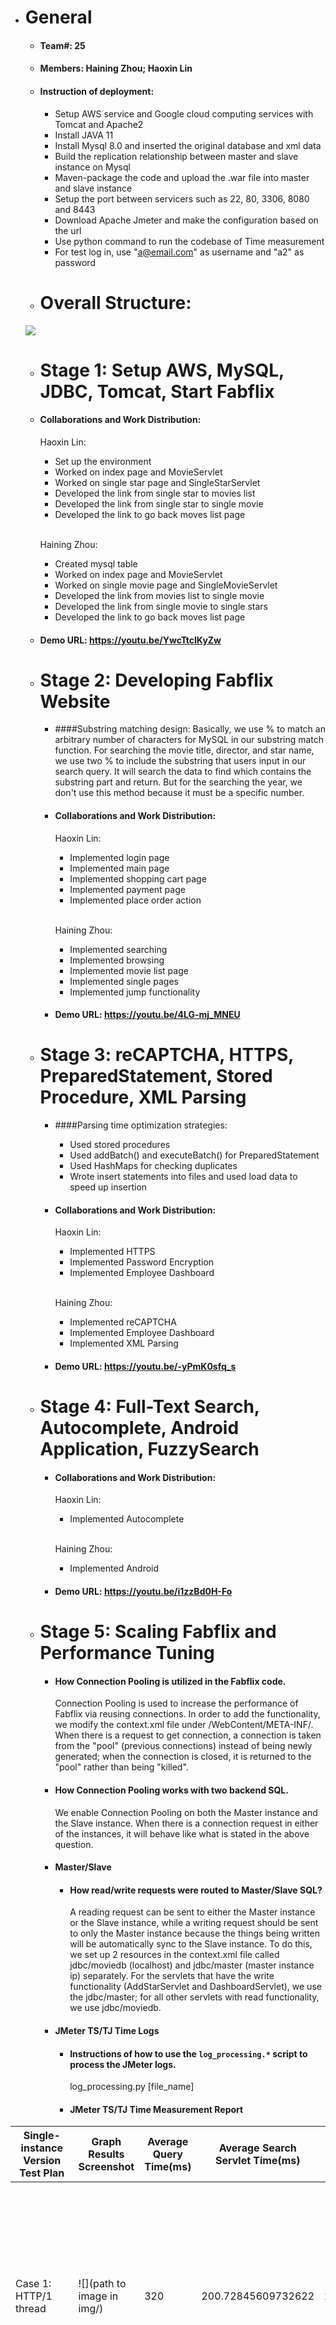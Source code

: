 - # General
    - #### Team#: 25

    - #### Members: Haining Zhou; Haoxin Lin
    
    - #### Instruction of deployment:
        - Setup AWS service and Google cloud computing services with Tomcat and Apache2
        - Install JAVA 11
        - Install Mysql 8.0 and inserted the original database and xml data
        - Build the replication relationship between master and slave instance on Mysql
        - Maven-package the code and upload the .war file into master and slave instance
        - Setup the port between servicers such as 22, 80, 3306, 8080 and 8443
        - Download Apache Jmeter and make the configuration based on the url
        - Use python command to run the codebase of Time measurement
        - For test log in, use "a@email.com" as username and "a2" as password
      
  - # Overall Structure:
  ![](images/structure.png)
      
  - # Stage 1: Setup AWS, MySQL, JDBC, Tomcat, Start Fabflix
   - #### Collaborations and Work Distribution:
     Haoxin Lin:
        - Set up the environment
        - Worked on index page and MovieServlet
        - Worked on single star page and SingleStarServlet
        - Developed the link from single star to movies list
        - Developed the link from single star to single movie
        - Developed the link to go back moves list page
          <br><br>

     Haining Zhou:
        - Created mysql table
        - Worked on index page and MovieServlet
        - Worked on single movie page and SingleMovieServlet
        - Developed the link from movies list to single movie
        - Developed the link from single movie to single stars
        - Developed the link to go back moves list page

   - #### Demo URL: https://youtu.be/YwcTtcIKyZw

  - # Stage 2: Developing Fabflix Website
    - ####Substring matching design:
      Basically, we use % to match an arbitrary number of characters for MySQL in our substring match function.
      For searching the movie title, director, and star name, we use two % to include the substring that users input in
      our search query.  It will search the data to find which contains the substring part and return. But for the
      searching the year, we don't use this method because it must be a specific number.
  
    - #### Collaborations and Work Distribution:
      Haoxin Lin:
        - Implemented login page
        - Implemented main page
        - Implemented shopping cart page
        - Implemented payment page
        - Implemented place order action
          <br><br>

      Haining Zhou:
        - Implemented searching
        - Implemented browsing
        - Implemented movie list page
        - Implemented single pages
        - Implemented jump functionality

    - #### Demo URL: https://youtu.be/4LG-mj_MNEU
  
  - # Stage 3: reCAPTCHA, HTTPS, PreparedStatement, Stored Procedure, XML Parsing
    - ####Parsing time optimization strategies:
      - Used stored procedures
      - Used addBatch() and executeBatch() for PreparedStatement
      - Used HashMaps for checking duplicates
      - Wrote insert statements into files and used load data to speed up insertion

    - #### Collaborations and Work Distribution:
      Haoxin Lin:
        - Implemented HTTPS
        - Implemented Password Encryption
        - Implemented Employee Dashboard
          <br><br>

      Haining Zhou:
        - Implemented reCAPTCHA
        - Implemented Employee Dashboard
        - Implemented XML Parsing

    - #### Demo URL: https://youtu.be/-yPmK0sfq_s

  - # Stage 4: Full-Text Search, Autocomplete, Android Application, FuzzySearch
    - #### Collaborations and Work Distribution:
      Haoxin Lin:
        - Implemented Autocomplete
          <br><br>

      Haining Zhou:
        - Implemented Android

    - #### Demo URL: https://youtu.be/i1zzBd0H-Fo

  - # Stage 5: Scaling Fabflix and Performance Tuning
      
    - #### How Connection Pooling is utilized in the Fabflix code.
      Connection Pooling is used to increase the performance of Fabflix via reusing connections. In order to add the 
      functionality, we modify the context.xml file under /WebContent/META-INF/. When there is a request to get 
      connection, a connection is taken from the "pool" (previous connections) instead of being newly generated; when
      the connection is closed, it is returned to the "pool" rather than being "killed".
    
    - #### How Connection Pooling works with two backend SQL.
      We enable Connection Pooling on both the Master instance and the Slave instance. When there is a connection request in either of the instances,
      it will behave like what is stated in the above question.
  
    - #### Master/Slave  
      - #### How read/write requests were routed to Master/Slave SQL?
        A reading request can be sent to either the Master instance or the Slave instance, while a writing request should
        be sent to only the Master instance because the things being written will be automatically sync to the Slave
        instance. To do this, we set up 2 resources in the context.xml file called jdbc/moviedb (localhost) and 
        jdbc/master (master instance ip) separately. For the servlets that have the write functionality (AddStarServlet 
        and DashboardServlet), we use the jdbc/master; for all other servlets with read functionality, we use jdbc/moviedb.

    - #### JMeter TS/TJ Time Logs
      - #### Instructions of how to use the `log_processing.*` script to process the JMeter logs.
        log_processing.py [file_name]

      - #### JMeter TS/TJ Time Measurement Report
| **Single-instance Version Test Plan**          | **Graph Results Screenshot** | **Average Query Time(ms)** | **Average Search Servlet Time(ms)** | **Average JDBC Time(ms)** | **Analysis** |
|------------------------------------------------|------------------------------|----------------------------|-------------------------------------|---------------------------|--------------|
| Case 1: HTTP/1 thread                          | ![](path to image in img/)   | 320                        | 200.72845609732622                  | 200.52109728877005        | Since there is only 1 thread, the time is relatively low compared with 10 threads. Ts and Tj do not differ much because the main tasks in doGet are all related to JDBC            |
| Case 2: HTTP/10 threads                        | ![](path to image in img/)   | 1583                       | 1506.4742903073661                  | 1506.2769840885           | With the number of threads increase to 10, the time significantly increases. Ts and Tj again do not differ much because the main tasks in doGet are all related to JDBC            |
| Case 3: HTTPS/10 threads                       | ![](path to image in img/)   | 2113                       | 2108.566413405948                   | 2078.058532541264         | A big reason why the number could be very big is we switch from t2 micro to t3 small after this. Ts and Tj again do not differ much because the main tasks in doGet are all related to JDBC           |
| Case 4: HTTP/10 threads/No connection pooling  | ![](path to image in img/)   | 1619                       | 1693.411808524398                   | 1514.8124157983084        | Without connection pooling, each time a connection is newly created instead of picked from the pool. Therefore, it generally takes longer time than case 2           |

| **Scaled Version Test Plan**                   | **Graph Results Screenshot** | **Average Query Time(ms)** | **Average Search Servlet Time(ms)** | **Average JDBC Time(ms)** | **Analysis** |
|------------------------------------------------|------------------------------|----------------------------|-------------------------------------|---------------------------|--------------|
| Case 1: HTTP/1 thread                          | ![](path to image in img/)   | 313                        | 230.622125                          | 224.8265865               | Since there is only 1 thread, the time is relatively low compared with 10 threads. The average is lower than single instance case 1 because of load balancing.  Ts and Tj do not differ much because the main tasks in doGet are all related to JDBC           |
| Case 2: HTTP/10 threads                        | ![](path to image in img/)   | 1561                       | 1483.8507295420366                  | 1483.4765393671019        | With the number of threads increase to 10, the time significantly increases. With load balancing, the time in general is less than single instance case 3. Ts and Tj again do not differ much because the main tasks in doGet are all related to JDBC 
| Case 3: HTTP/10 threads/No connection pooling  | ![](path to image in img/)   | 1569                       | 1630.3162123865031                  | 1438.0681238006134        | With the number of threads increase to 10, the time significantly increases. With load balancing, the time in general is less than single instance case 4. Ts and Tj again do not differ much because the main tasks in doGet are all related to JDBC           |
    
  - #### Collaborations and Work Distribution:
    Haoxin Lin:
      - Implement MySQL master-Slave Replication
      - GCP environment Setup
      - Built Load Banlancer
      - Collect the performance results
      - Optimization  
        <br>

    Haining Zhou:
      - Implement Connection Pooling
      - Developed the Tomcat service
      - Built Apache JMeter
      - Design the codebase of Time measurement
      - Optimization

  - #### Demo URL: https://youtu.be/iyj1H6eEymc
